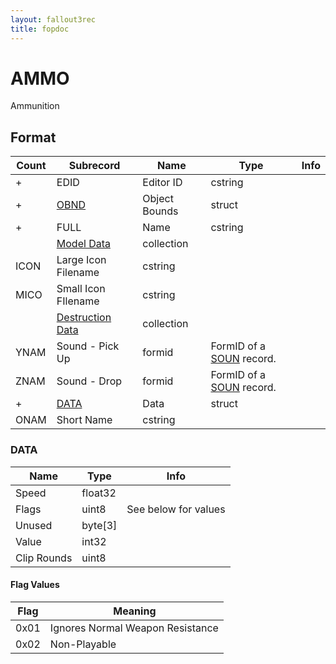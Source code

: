 ```yaml
---
layout: fallout3rec
title: fopdoc
---
```

AMMO
====

Ammunition

## Format

Count | Subrecord | Name | Type | Info
------|-------|------|------|-----
+ | EDID | Editor ID | cstring |
+ | [OBND](Subrecords/OBND.html) | Object Bounds | struct |
+ | FULL | Name | cstring |
 | | [Model Data](Subrecords/Model.html) | collection |
 | ICON | Large Icon Filename | cstring |
 | MICO | Small Icon FIlename | cstring |
 | | [Destruction Data](Subrecords/Destruction.html) | collection |
 | YNAM | Sound - Pick Up | formid | FormID of a [SOUN](SOUN.html) record.
 | ZNAM | Sound - Drop | formid | FormID of a [SOUN](SOUN.html) record.
+ | [DATA](#data) | Data | struct |
 | ONAM | Short Name | cstring |

### DATA

Name | Type | Info
-----|------|-----
Speed | float32 |
Flags | uint8 | See below for values
Unused | byte[3] |
Value | int32 |
Clip Rounds | uint8 |

#### Flag Values

Flag | Meaning
-----|--------
0x01 | Ignores Normal Weapon Resistance
0x02 | Non-Playable

